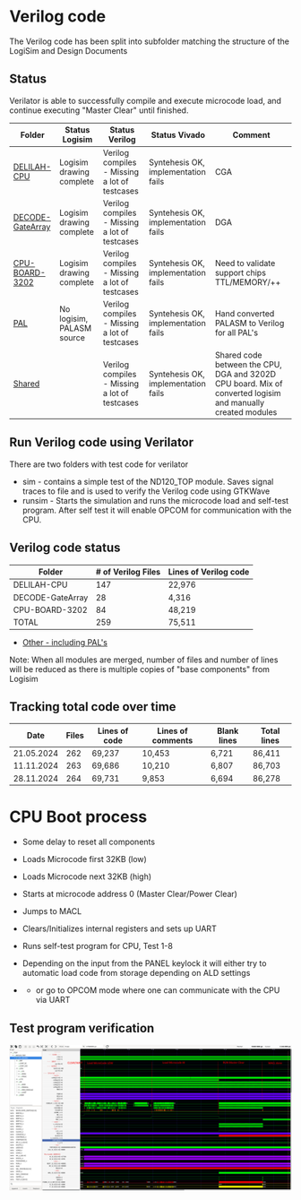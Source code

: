 # Verilog code

The Verilog code has been split into subfolder matching the structure of the LogiSim and Design Documents

## Status

Verilator is able to successfully compile and execute microcode load, and continue executing "Master Clear" until finished.

| Folder                                         | Status Logisim           |  Status Verilog                                | Status Vivado                         | Comment    |
|------------------------------------------------|--------------------------|------------------------------------------------|---------------------------------------|------------|
| [DELILAH-CPU](CPU-BOARD-3202/readme.md)        | Logisim drawing complete | Verilog compiles - Missing a lot of testcases  | Syntehesis OK, implementation fails   | CGA        |
| [DECODE-GateArray](DECODE-GateArray/readme.md) | Logisim drawing complete | Verilog compiles - Missing a lot of testcases  | Syntehesis OK, implementation fails   | DGA        |
| [CPU-BOARD-3202](CPU-BOARD-3202/readme.md)     | Logisim drawing complete | Verilog compiles - Missing a lot of testcases  | Syntehesis OK, implementation fails   | Need to validate support chips TTL/MEMORY/++   |
| [PAL](../DesignDocuments/PAL-Code/readme.md)   | No logisim, PALASM source| Verilog compiles - Missing a lot of testcases  | Syntehesis OK, implementation fails   | Hand converted PALASM to Verilog for all PAL's |
| [Shared](Shared/readme.md)                     |                          | Verilog compiles - Missing a lot of testcases  | Syntehesis OK, implementation fails   | Shared code between the CPU, DGA and 3202D CPU board. Mix of converted logisim and manually created modules |


## Run Verilog code using Verilator

There are two folders with test code for verilator

 * sim - contains a simple test of the ND120_TOP module. Saves signal traces to file and is used to verify the Verilog code using GTKWave
 * runsim - Starts the simulation and runs the microcode load and self-test program. After self test it will enable OPCOM for communication with the CPU.

## Verilog code status

| Folder           | # of Verilog Files       | Lines of Verilog code  |
|------------------|--------------------------|------------------------|
| DELILAH-CPU      | 147                      | 22,976                 |
| DECODE-GateArray |  28                      | 4,316                  |
| CPU-BOARD-3202   |  84                      | 48,219                 |
| TOTAL            | 259                      | 75,511                 |

* [Other - including PAL's](Other/Readme.md)

Note: When all modules are merged, number of files and number of lines will be reduced as there is multiple copies of "base components" from Logisim

## Tracking total code over time


| Date       | Files | Lines of code | Lines of comments | Blank lines | Total lines |
|------------|-------|---------------|-------------------|-------------|-------------|
| 21.05.2024 | 262	 |    69,237	 |  10,453	         | 6,721	   |  86,411     |
| 11.11.2024 | 263   |    69,686	 |  10,210	         | 6,807       |  86,703     |
| 28.11.2024 | 264   |    69,731     |   9,853           | 6,694       |  86,278     |

# CPU Boot process

* Some delay to reset all components
* Loads Microcode first 32KB (low)
* Loads Microcode next 32KB (high)
* Starts at microcode address 0 (Master Clear/Power Clear)
* Jumps to MACL
* Clears/Initializes internal registers and sets up UART
* Runs self-test program for CPU, Test 1-8

* Depending on the input from the PANEL keylock it will either try to automatic load code from storage depending on ALD settings 
* - or go to OPCOM mode where one can communicate with the CPU via UART

## Test program verification

![Screenshot from GTKWave](gtkwave.png)